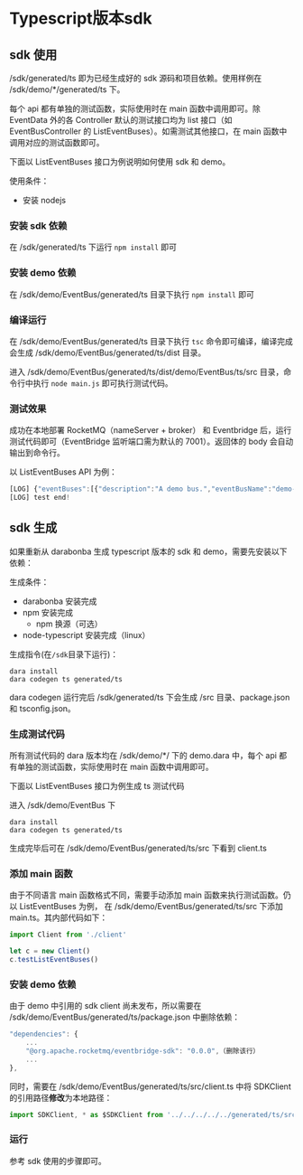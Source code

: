 # Typescript版本sdk

## sdk 使用
/sdk/generated/ts 即为已经生成好的 sdk 源码和项目依赖。使用样例在 /sdk/demo/\*/generated/ts 下。

每个 api 都有单独的测试函数，实际使用时在 main 函数中调用即可。除 EventData 外的各 Controller 默认的测试接口均为 list 接口（如 EventBusController 的 ListEventBuses）。如需测试其他接口，在 main 函数中调用对应的测试函数即可。

下面以 ListEventBuses 接口为例说明如何使用 sdk 和 demo。

使用条件：
- 安装 nodejs

### 安装 sdk 依赖

在 /sdk/generated/ts 下运行 `npm install` 即可

### 安装 demo 依赖

在 /sdk/demo/EventBus/generated/ts 目录下执行 `npm install` 即可

### 编译运行

在 /sdk/demo/EventBus/generated/ts 目录下执行 `tsc` 命令即可编译，编译完成会生成 /sdk/demo/EventBus/generated/ts/dist 目录。

进入 /sdk/demo/EventBus/generated/ts/dist/demo/EventBus/ts/src 目录，命令行中执行 `node main.js` 即可执行测试代码。

### 测试效果

成功在本地部署 RocketMQ（nameServer + broker） 和 Eventbridge 后，运行测试代码即可（EventBridge 监听端口需为默认的 7001）。返回体的 body 会自动输出到命令行。

以 ListEventBuses API 为例：

```js
[LOG] {"eventBuses":[{"description":"A demo bus.","eventBusName":"demo-bus"},{"eventBusName":"newBus"}],"requestId":"4484bc24-2519-42fa-92b7-908ffcb2b22b","total":2,"maxResults":2}
[LOG] test end!
```



## sdk 生成

如果重新从 darabonba 生成 typescript 版本的 sdk 和 demo，需要先安装以下依赖：

生成条件：
- darabonba 安装完成
- npm 安装完成
    - npm 换源（可选）
- node-typescript 安装完成（linux）

生成指令(在`/sdk`目录下运行)：
```
dara install
dara codegen ts generated/ts
```
dara codegen 运行完后 /sdk/generated/ts 下会生成 /src 目录、package.json 和 tsconfig.json。

### 生成测试代码

所有测试代码的 dara 版本均在 /sdk/demo/*/ 下的 demo.dara 中，每个 api 都有单独的测试函数，实际使用时在 main 函数中调用即可。

下面以 ListEventBuses 接口为例生成 ts 测试代码

进入 /sdk/demo/EventBus 下
```
dara install
dara codegen ts generated/ts
```

生成完毕后可在 /sdk/demo/EventBus/generated/ts/src 下看到 client.ts

### 添加 main 函数
由于不同语言 main 函数格式不同，需要手动添加 main 函数来执行测试函数。仍以 ListEventBuses 为例，
在 /sdk/demo/EventBus/generated/ts/src 下添加 main.ts。其内部代码如下：

```ts
import Client from './client'

let c = new Client()
c.testListEventBuses()
```

### 安装 demo 依赖

由于 demo 中引用的 sdk client 尚未发布，所以需要在 /sdk/demo/EventBus/generated/ts/package.json 中删除依赖：
```js
"dependencies": {
    ...
    "@org.apache.rocketmq/eventbridge-sdk": "0.0.0",（删除该行）
    ...
},
```
同时，需要在 /sdk/demo/EventBus/generated/ts/src/client.ts 中将 SDKClient 的引用路径**修改**为本地路径：
```ts
import SDKClient, * as $SDKClient from '../../../../../generated/ts/src/client';
```

### 运行

参考 sdk 使用的步骤即可。